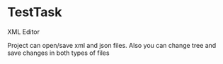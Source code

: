 # TestTask
XML Editor

Project can open/save xml and json files.
Also you can change tree and save changes in both types of files
